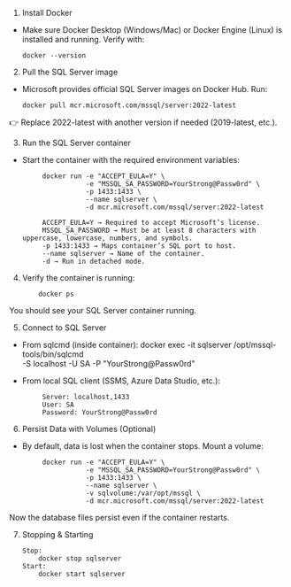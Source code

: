 1. Install Docker

- Make sure Docker Desktop (Windows/Mac) or Docker Engine (Linux) is installed and running.
Verify with:

      docker --version

2. Pull the SQL Server image

- Microsoft provides official SQL Server images on Docker Hub.
Run:

      docker pull mcr.microsoft.com/mssql/server:2022-latest


👉 Replace 2022-latest with another version if needed (2019-latest, etc.).

3. Run the SQL Server container

- Start the container with the required environment variables:

           docker run -e "ACCEPT_EULA=Y" \
                      -e "MSSQL_SA_PASSWORD=YourStrong@Passw0rd" \
                      -p 1433:1433 \
                      --name sqlserver \
                      -d mcr.microsoft.com/mssql/server:2022-latest

           ACCEPT_EULA=Y → Required to accept Microsoft’s license.
           MSSQL_SA_PASSWORD → Must be at least 8 characters with uppercase, lowercase, numbers, and symbols.
           -p 1433:1433 → Maps container’s SQL port to host.
           --name sqlserver → Name of the container.
           -d → Run in detached mode.

4. Verify the container is running:
   
           docker ps


  You should see your SQL Server container running.

5. Connect to SQL Server

- From sqlcmd (inside container): 
           docker exec -it sqlserver /opt/mssql-tools/bin/sqlcmd \
               -S localhost -U SA -P "YourStrong@Passw0rd"

- From local SQL client (SSMS, Azure Data Studio, etc.):

           Server: localhost,1433
           User: SA
           Password: YourStrong@Passw0rd

6. Persist Data with Volumes (Optional)

- By default, data is lost when the container stops. Mount a volume:

           docker run -e "ACCEPT_EULA=Y" \
                      -e "MSSQL_SA_PASSWORD=YourStrong@Passw0rd" \
                      -p 1433:1433 \
                      --name sqlserver \
                      -v sqlvolume:/var/opt/mssql \
                      -d mcr.microsoft.com/mssql/server:2022-latest


Now the database files persist even if the container restarts.

7. Stopping & Starting

       Stop:
           docker stop sqlserver
       Start:
           docker start sqlserver
